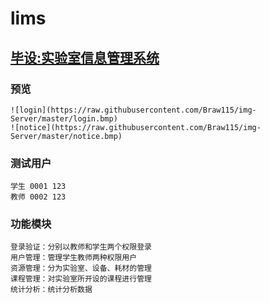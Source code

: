 # lims
## [毕设:实验室信息管理系统](http://119.23.13.90:8080 "lims")
### 预览
	![login](https://raw.githubusercontent.com/Braw115/img-Server/master/login.bmp)
	![notice](https://raw.githubusercontent.com/Braw115/img-Server/master/notice.bmp)
### 测试用户
	学生 0001 123
	教师 0002 123
### 功能模块
	登录验证：分别以教师和学生两个权限登录
	用户管理：管理学生教师两种权限用户
	资源管理：分为实验室、设备、耗材的管理
	课程管理：对实验室所开设的课程进行管理
	统计分析：统计分析数据
